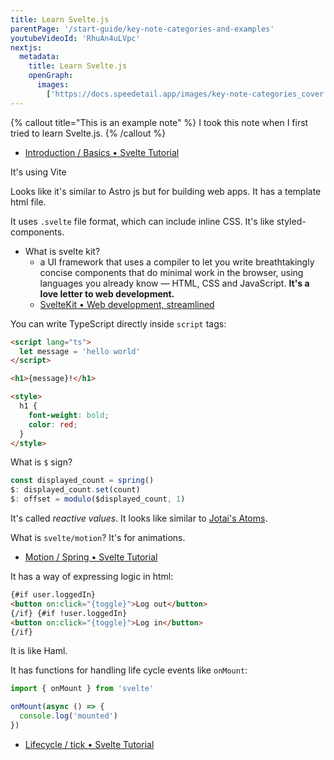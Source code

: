 ```yaml
---
title: Learn Svelte.js
parentPage: '/start-guide/key-note-categories-and-examples'
youtubeVideoId: 'RhuAn4uLVpc'
nextjs:
  metadata:
    title: Learn Svelte.js
    openGraph:
      images:
        ['https://docs.speedetail.app/images/key-note-categories_cover.png']
---
```


{% callout title="This is an example note" %}
I took this note when I first tried to learn Svelte.js.
{% /callout %}

- [Introduction / Basics • Svelte Tutorial](https://svelte.dev/tutorial/basics)

It's using Vite

Looks like it's similar to Astro js but for building web apps.
It has a template html file.

It uses `.svelte` file format, which can include inline CSS.
It's like styled-components.

- What is svelte kit?
  - a UI framework that uses a compiler to let you write breathtakingly concise components that do minimal work in the browser, using languages you already know — HTML, CSS and JavaScript. **It's a love letter to web development.**
  - [SvelteKit • Web development, streamlined](https://kit.svelte.dev/)

You can write TypeScript directly inside `script` tags:

```html
<script lang="ts">
  let message = 'hello world'
</script>

<h1>{message}!</h1>

<style>
  h1 {
    font-weight: bold;
    color: red;
  }
</style>
```

What is `$` sign?

```js
const displayed_count = spring()
$: displayed_count.set(count)
$: offset = modulo($displayed_count, 1)
```

It's called _reactive values_.
It looks like similar to [Jotai's Atoms](https://jotai.org/).

What is `svelte/motion`?
It's for animations.

- [Motion / Spring • Svelte Tutorial](https://svelte.dev/tutorial/spring)

It has a way of expressing logic in html:

```html
{#if user.loggedIn}
<button on:click="{toggle}">Log out</button>
{/if} {#if !user.loggedIn}
<button on:click="{toggle}">Log in</button>
{/if}
```

It is like Haml.

It has functions for handling life cycle events like `onMount`:

```js
import { onMount } from 'svelte'

onMount(async () => {
  console.log('mounted')
})
```

- [Lifecycle / tick • Svelte Tutorial](https://svelte.dev/tutorial/tick)
